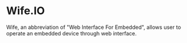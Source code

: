 Wife.IO
========

Wife, an abbreviation of "Web Interface For Embedded", allows user to operate an embedded device through web interface.

